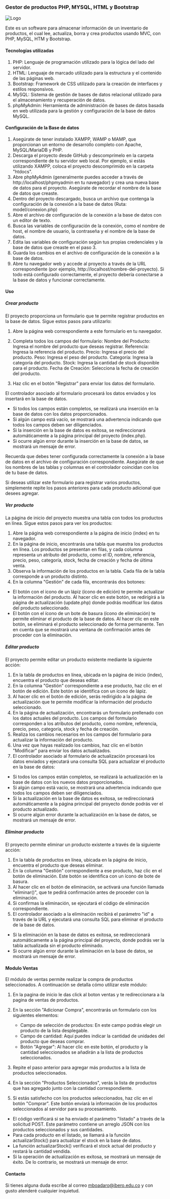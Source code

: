 ### Gestor de productos PHP, MYSQL, HTML y Bootstrap

![Logo](logo.png)

Este es un software para almacenar información de un inventario de productos, el cual lee, actualiza, borra y crea productos usando MVC, con PHP, MySQL, HTM y Bootstrap.

#### Tecnologías utilizadas

1. PHP: Lenguaje de programación utilizado para la lógica del lado del servidor.
2. HTML: Lenguaje de marcado utilizado para la estructura y el contenido de las páginas web.
3. Bootstrap: Framework de CSS utilizado para la creación de interfaces y estilos responsivos.
4. MySQL: Sistema de gestión de bases de datos relacional utilizado para el almacenamiento y recuperación de datos.
5. phpMyAdmin: Herramienta de administración de bases de datos basada en web utilizada para la gestión y configuración de la base de datos MySQL.

#### Configuración de la Base de datos

1. Asegúrate de tener instalado XAMPP, WAMP o MAMP, que proporcionan un entorno de desarrollo completo con Apache, MySQL/MariaDB y PHP.
2. Descarga el proyecto desde GitHub y descomprímelo en la carpeta correspondiente de tu servidor web local. Por ejemplo, si estás utilizando XAMPP, coloca el proyecto descomprimido en la carpeta "htdocs".
3. Abre phpMyAdmin (generalmente puedes acceder a través de http://localhost/phpmyadmin en tu navegador) y crea una nueva base de datos para el proyecto. Asegúrate de recordar el nombre de la base de datos que creaste.
4. Dentro del proyecto descargado, busca un archivo que contenga la configuración de la conexión a la base de datos (Ruta: model/conexion.php)
5. Abre el archivo de configuración de la conexión a la base de datos con un editor de texto.
6. Busca las variables de configuración de la conexión, como el nombre de host, el nombre de usuario, la contraseña y el nombre de la base de datos.
7. Edita las variables de configuración según tus propias credenciales y la base de datos que creaste en el paso 3.
8. Guarda los cambios en el archivo de configuración de la conexión a la base de datos.
9. Abre tu navegador web y accede al proyecto a través de la URL correspondiente (por ejemplo, http://localhost/nombre-del-proyecto). Si todo está configurado correctamente, el proyecto debería conectarse a la base de datos y funcionar correctamente.

#### Uso

##### Crear producto

El proyecto proporciona un formulario que te permite registrar productos en la base de datos. Sigue estos pasos para utilizarlo:

1. Abre la página web correspondiente a este formulario en tu navegador.
2. Completa todos los campos del formulario:
        Nombre del Producto: Ingresa el nombre del producto que deseas registrar.
        Referencia: Ingresa la referencia del producto.
        Precio: Ingresa el precio del producto.
        Peso: Ingresa el peso del producto.
        Categoría: Ingresa la categoría del producto.
        Stock: Ingresa la cantidad de stock disponible para el producto.
        Fecha de Creación: Selecciona la fecha de creación del producto.

3. Haz clic en el botón "Registrar" para enviar los datos del formulario.

El controlador asociado al formulario procesará los datos enviados y los insertará en la base de datos.
* Si todos los campos están completos, se realizará una inserción en la base de datos con los datos proporcionados.
* Si algún campo está vacío, se mostrará una advertencia indicando que todos los campos deben ser diligenciados.
* Si la inserción en la base de datos es exitosa, se redireccionará automáticamente a la página principal del proyecto (index.php).
* Si ocurre algún error durante la inserción en la base de datos, se mostrará un mensaje de error.

Recuerda que debes tener configurada correctamente la conexión a la base de datos en el archivo de configuración correspondiente. Asegúrate de que los nombres de las tablas y columnas en el controlador coincidan con los de tu base de datos.

Si deseas utilizar este formulario para registrar varios productos, simplemente repite los pasos anteriores para cada producto adicional que desees agregar.

##### Ver producto

La página de inicio del proyecto muestra una tabla con todos los productos en línea. Sigue estos pasos para ver los productos:

1. Abre la página web correspondiente a la página de inicio (index) en tu navegador.
2. En la página de inicio, encontrarás una tabla que muestra los productos en línea. Los productos se presentan en filas, y cada columna representa un atributo del producto, como el ID, nombre, referencia, precio, peso, categoría, stock, fecha de creación y fecha de última venta.
3. Observa la información de los productos en la tabla. Cada fila de la tabla corresponde a un producto distinto.
4. En la columna "Gestión" de cada fila, encontrarás dos botones:

* El botón con el icono de un lápiz (ícono de edición) te permite actualizar la información del producto. Al hacer clic en este botón, se redirigirá a la página de actualización (update.php) donde podrás modificar los datos del producto seleccionado.
* El botón con el ícono de un bote de basura (ícono de eliminación) te permite eliminar el producto de la base de datos. Al hacer clic en este botón, se eliminará el producto seleccionado de forma permanente. Ten en cuenta que se mostrará una ventana de confirmación antes de proceder con la eliminación.

##### Editar producto

El proyecto permite editar un producto existente mediante la siguiente acción:

1. En la tabla de productos en línea, ubicada en la página de inicio (index), encuentra el producto que deseas editar.
2. En la columna "Gestión" correspondiente a ese producto, haz clic en el botón de edición. Este botón se identifica con un ícono de lápiz.
3. Al hacer clic en el botón de edición, serás redirigido a la página de actualización que te permite modificar la información del producto seleccionado.
4. En la página de actualización, encontrarás un formulario prellenado con los datos actuales del producto. Los campos del formulario corresponden a los atributos del producto, como nombre, referencia, precio, peso, categoría, stock y fecha de creación.
5. Realiza los cambios necesarios en los campos del formulario para actualizar la información del producto.
6. Una vez que hayas realizado los cambios, haz clic en el botón "Modificar" para enviar los datos actualizados.
7. El controlador asociado al formulario de actualización procesará los datos enviados y ejecutará una consulta SQL para actualizar el producto en la base de datos:

* Si todos los campos están completos, se realizará la actualización en la base de datos con los nuevos datos proporcionados.
* Si algún campo está vacío, se mostrará una advertencia indicando que todos los campos deben ser diligenciados.
* Si la actualización en la base de datos es exitosa, se redireccionará automáticamente a la página principal del proyecto donde podrás ver el producto actualizado.
* Si ocurre algún error durante la actualización en la base de datos, se mostrará un mensaje de error.

##### Eliminar producto

El proyecto permite eliminar un producto existente a través de la siguiente acción:

1. En la tabla de productos en línea, ubicada en la página de inicio, encuentra el producto que deseas eliminar.
2. En la columna "Gestión" correspondiente a ese producto, haz clic en el botón de eliminación. Este botón se identifica con un ícono de bote de basura.
3. Al hacer clic en el botón de eliminación, se activará una función llamada "eliminar()", que te pedirá confirmación antes de proceder con la eliminación.
4. Si confirmas la eliminación, se ejecutará el código de eliminación correspondiente.
5. El controlador asociado a la eliminación recibirá el parámetro "id" a través de la URL y ejecutará una consulta SQL para eliminar el producto de la base de datos.

* Si la eliminación en la base de datos es exitosa, se redireccionará automáticamente a la página principal del proyecto, donde podrás ver la tabla actualizada sin el producto eliminado.
* Si ocurre algún error durante la eliminación en la base de datos, se mostrará un mensaje de error.

#### Modulo Ventas

El módulo de ventas permite realizar la compra de productos seleccionados. A continuación se detalla cómo utilizar este módulo:

1. En la pagina de inicio le das click al boton ventas y te redireccionara a la pagina de ventas de productos.
2. En la sección "Adicionar Compra", encontrarás un formulario con los siguientes elementos:
    * Campo de selección de productos: En este campo podrás elegir un producto de la lista desplegable.
    * Campo de cantidad: Aquí puedes indicar la cantidad de unidades del producto que deseas comprar.
    * Botón "Agregar": Al hacer clic en este botón, el producto y la cantidad seleccionados se añadirán a la lista de productos seleccionados.

3. Repite el paso anterior para agregar más productos a la lista de productos seleccionados.
4. En la sección "Productos Seleccionados", verás la lista de productos que has agregado junto con la cantidad correspondiente.
5. Si estás satisfecho con los productos seleccionados, haz clic en el botón "Comprar". Este botón enviará la información de los productos seleccionados al servidor para su procesamiento.

* El código verificará si se ha enviado el parámetro "listado" a través de la solicitud POST. Este parámetro contiene un arreglo JSON con los productos seleccionados y sus cantidades.
* Para cada producto en el listado, se llamará a la función actualizarStock() para actualizar el stock en la base de datos.
* La función actualizarStock() verificará el stock actual del producto y restará la cantidad vendida.
* Si la operación de actualización es exitosa, se mostrará un mensaje de éxito. De lo contrario, se mostrará un mensaje de error.

#### Contacto

Si tienes alguna duda escribe al correo mboadaro@ibero.edu.co y con gusto atenderé cualquier inquietud.
